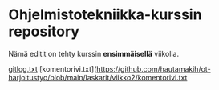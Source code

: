 # Ohjelmistotekniikka-kurssin repository

Nämä editit on tehty kurssin **ensimmäisellä** viikolla.

[gitlog.txt](https://github.com/hautamakih/ot-harjoitustyo/blob/main/laskarit/viikko1/gitlog.txt)
[komentorivi.txt](https://github.com/hautamakih/ot-harjoitustyo/blob/main/laskarit/viikko2/komentorivi.txt
